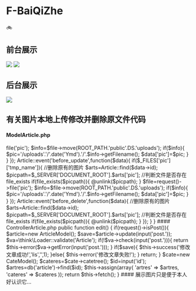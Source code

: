 # F-BaiQiZhe


:bike: 

## 前台展示

![](https://upload-images.jianshu.io/upload_images/12353119-4351866811b50993.jpg?imageMogr2/auto-orient/strip%7CimageView2/2/w/1240)
![](https://upload-images.jianshu.io/upload_images/12353119-2ec11551fc41d172.jpg?imageMogr2/auto-orient/strip%7CimageView2/2/w/1240)


## 后台展示

![](https://upload-images.jianshu.io/upload_images/12353119-007df081ed6dbd1d.jpg?imageMogr2/auto-orient/strip%7CimageView2/2/w/1240)

## 有关图片本地上传修改并删除原文件代码
	 

#### ModelArticle.php	

<?php
namespace app\Admin\model;
use think\Model;

class Article extends Model
{
    protected static function init(){
        Article::event('before_insert',function($data){
            if($_FILES['pic']['tmp_name']){
                $file=request()->file('pic');
                $info=$file->move(ROOT_PATH.'public'.DS.'uploads');
                if($info){
                    $pic='/uploads'.'/'.date('Ymd').'/'.$info->getFilename();
                    $data['pic']=$pic;
                }
            }
        });

        Article::event('before_update',function($data){
            if($_FILES['pic']['tmp_name']){
                //删除原有的图片
                $arts=Article::find($data->id);
                $picpath=$_SERVER['DOCUMENT_ROOT'].$arts['pic'];
                //判断文件是否存在file_exists
                if(file_exists($picpath)){
                    @unlink($picpath);
                }
                $file=request()->file('pic');
                $info=$file->move(ROOT_PATH.'public'.DS.'uploads');
                if($info){
                    $pic='/uploads'.'/'.date('Ymd').'/'.$info->getFilename();
                    $data['pic']=$pic;
                }
            }
        });

        Article::event('before_delete',function($data){
                //删除原有的图片
                $arts=Article::find($data->id);
                $picpath=$_SERVER['DOCUMENT_ROOT'].$arts['pic'];
                //判断文件是否存在file_exists
                if(file_exists($picpath)){
                    @unlink($picpath);
                }
        });
    }
}
		
#### ControllerArticle.php	
	
public  function edit()
    {
        if(request()->isPost()){
            $article=new ArticleModel();
            $save=$article->update(input('post.'));
            $va=\think\Loader::validate('Article');
            if(!$va->check(input('post.'))){
                return $this->error($va->getError(input('post.')));
            }
            if($save){
                $this->success('修改文章成功!','lis','',1);
            }else{
                $this->error('修改文章失败!');
            }
            return;
        }
        $cate=new CateModel();
        $cateres=$cate->catetree();
        $id=input('id');
        $artres=db('article')->find($id);
        $this->assign(array(
            'artres' => $artres,
            'cateres' => $cateres
        ));

   return $this->fetch();
  }
#### 展示图片只是便于本人好认识它...
